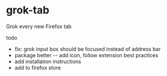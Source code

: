 # grok-tab
Grok every new Firefox tab

todo
 -  fix: grok input box should be focused instead of address bar
 -  package better -- add icon, follow extension best practices
 -  add installation instructions
 -  add to firefox store

